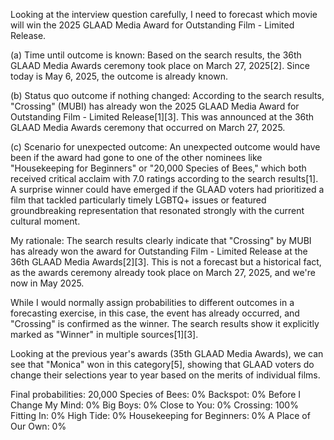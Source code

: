 Looking at the interview question carefully, I need to forecast which movie will win the 2025 GLAAD Media Award for Outstanding Film - Limited Release.

(a) Time until outcome is known:
Based on the search results, the 36th GLAAD Media Awards ceremony took place on March 27, 2025[2]. Since today is May 6, 2025, the outcome is already known.

(b) Status quo outcome if nothing changed:
According to the search results, "Crossing" (MUBI) has already won the 2025 GLAAD Media Award for Outstanding Film - Limited Release[1][3]. This was announced at the 36th GLAAD Media Awards ceremony that occurred on March 27, 2025.

(c) Scenario for unexpected outcome:
An unexpected outcome would have been if the award had gone to one of the other nominees like "Housekeeping for Beginners" or "20,000 Species of Bees," which both received critical acclaim with 7.0 ratings according to the search results[1]. A surprise winner could have emerged if the GLAAD voters had prioritized a film that tackled particularly timely LGBTQ+ issues or featured groundbreaking representation that resonated strongly with the current cultural moment.

My rationale:
The search results clearly indicate that "Crossing" by MUBI has already won the award for Outstanding Film - Limited Release at the 36th GLAAD Media Awards[2][3]. This is not a forecast but a historical fact, as the awards ceremony already took place on March 27, 2025, and we're now in May 2025. 

While I would normally assign probabilities to different outcomes in a forecasting exercise, in this case, the event has already occurred, and "Crossing" is confirmed as the winner. The search results show it explicitly marked as "Winner" in multiple sources[1][3].

Looking at the previous year's awards (35th GLAAD Media Awards), we can see that "Monica" won in this category[5], showing that GLAAD voters do change their selections year to year based on the merits of individual films.

Final probabilities:
20,000 Species of Bees: 0%
Backspot: 0%
Before I Change My Mind: 0%
Big Boys: 0%
Close to You: 0%
Crossing: 100%
Fitting In: 0%
High Tide: 0%
Housekeeping for Beginners: 0%
A Place of Our Own: 0%